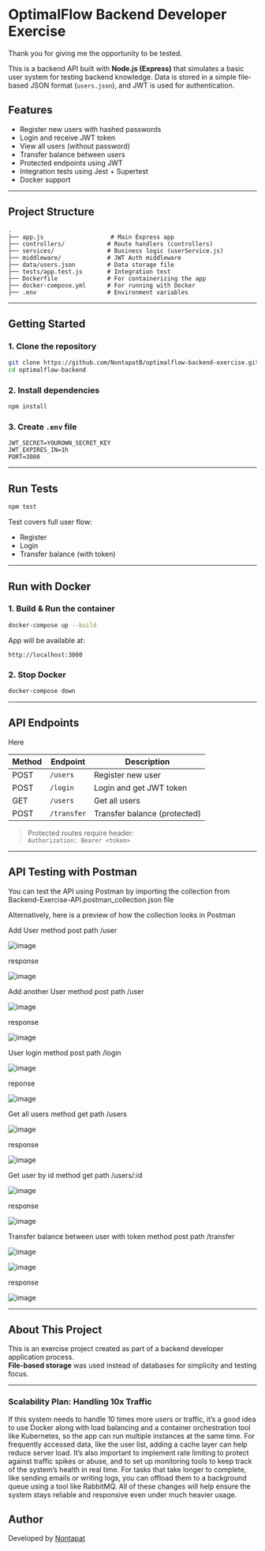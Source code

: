 # OptimalFlow Backend Developer Exercise

Thank you for giving me the opportunity to be tested.

This is a backend API built with **Node.js (Express)** that simulates a basic user system for testing backend knowledge. Data is stored in a simple file-based JSON format (`users.json`), and JWT is used for authentication.

## Features

- Register new users with hashed passwords
- Login and receive JWT token
- View all users (without password)
- Transfer balance between users
- Protected endpoints using JWT
- Integration tests using Jest + Supertest
- Docker support

---

## Project Structure

```
.
├── app.js                   # Main Express app
├── controllers/            # Route handlers (controllers)
├── services/               # Business logic (userService.js)
├── middleware/             # JWT Auth middleware
├── data/users.json         # Data storage file
├── tests/app.test.js       # Integration test
├── Dockerfile              # For containerizing the app
├── docker-compose.yml      # For running with Docker
├── .env                    # Environment variables
```

---

## Getting Started

### 1. Clone the repository
```bash
git clone https://github.com/NontapatB/optimalflow-backend-exercise.git
cd optimalflow-backend
```

### 2. Install dependencies
```bash
npm install
```

### 3. Create `.env` file
```env
JWT_SECRET=YOUROWN_SECRET_KEY
JWT_EXPIRES_IN=1h
PORT=3000
```

---

## Run Tests

```bash
npm test
```

Test covers full user flow:
- Register
- Login
- Transfer balance (with token)

---

## Run with Docker

### 1. Build & Run the container
```bash
docker-compose up --build
```

App will be available at:  
```
http://localhost:3000
```

### 2. Stop Docker
```bash
docker-compose down
```

---

## API Endpoints

Here 

| Method | Endpoint       | Description                 |
|--------|----------------|-----------------------------|
| POST   | `/users`       | Register new user           |
| POST   | `/login`       | Login and get JWT token     |
| GET    | `/users`       | Get all users               |
| POST   | `/transfer`    | Transfer balance (protected)|

> Protected routes require header:  
> `Authorization: Bearer <token>`

---

## API Testing with Postman

You can test the API using Postman by importing the collection from Backend-Exercise-API.postman_collection.json file

Alternatively, here is a preview of how the collection looks in Postman

Add User method post path /user

![image](https://github.com/user-attachments/assets/7d7255f3-c312-467e-9529-dd6fb9e2d637)

response

![image](https://github.com/user-attachments/assets/e091dc93-4cc2-4d43-a340-47ff11a80abc)

Add another User method post path /user

![image](https://github.com/user-attachments/assets/706215af-80a1-4ef6-93aa-9f3028f8273e)

response

![image](https://github.com/user-attachments/assets/c075dc0c-bcbd-401c-9d73-74bf5df139e3)

User login method post path /login

![image](https://github.com/user-attachments/assets/788defea-5d52-4a8c-bf5a-951c2a25ca0a)

reponse

![image](https://github.com/user-attachments/assets/f22b77e3-6ba2-43c3-8ca3-fd0288e43f89)

Get all users method get path /users

![image](https://github.com/user-attachments/assets/6de46f6e-a2b0-4e2c-97cb-2032a47e5a8a)

response

![image](https://github.com/user-attachments/assets/67448174-f8d6-49b7-b7f4-1b13b24e1cb6)

Get user by id method get path /users/:id

![image](https://github.com/user-attachments/assets/18e7b061-d834-4c87-9080-d5732dda3a5b)

response

![image](https://github.com/user-attachments/assets/5437b857-60ec-4000-812f-92875dd3b349)

Transfer balance between user with token method post path /transfer

![image](https://github.com/user-attachments/assets/5ad7038b-29fe-46d8-b5ca-a039c1b5ddf4)

![image](https://github.com/user-attachments/assets/fa161e8f-328b-4be5-938a-ff8a6b99b00e)

response

![image](https://github.com/user-attachments/assets/2f487a36-3c48-4e8c-97c8-ab25c726f3b7)

---

## About This Project

This is an exercise project created as part of a backend developer application process.  
**File-based storage** was used instead of databases for simplicity and testing focus.

---

###  Scalability Plan: Handling 10x Traffic

If this system needs to handle 10 times more users or traffic, it’s a good idea to use Docker along with load balancing and a container orchestration tool like Kubernetes, so the app can run multiple instances at the same time. For frequently accessed data, like the user list, adding a cache layer can help reduce server load. It’s also important to implement rate limiting to protect against traffic spikes or abuse, and to set up monitoring tools to keep track of the system’s health in real time. For tasks that take longer to complete, like sending emails or writing logs, you can offload them to a background queue using a tool like RabbitMQ. All of these changes will help ensure the system stays reliable and responsive even under much heavier usage.

##  Author

Developed by [Nontapat](https://github.com/NontapatB)

